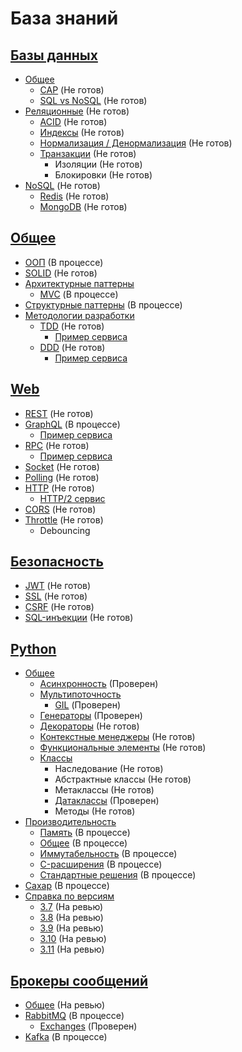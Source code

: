 # База знаний


## [Базы данных](database)
* [Общее](database/common)
  * [CAP](database/common/cap.md) (Не готов)
  * [SQL vs NoSQL](database/common/sql-vs-no-sql.md) (Не готов)
* [Реляционные](database/relational/) (Не готов)
  * [ACID](database/relational/acid.md) (Не готов)
  * [Индексы](database/relational/indexes.md) (Не готов)
  * [Нормализация / Денормализация](database/relational/normal.md) (Не готов)
  * [Транзакции](database/relational/transactions.md) (Не готов)
    * Изоляции (Не готов)
    * Блокировки (Не готов)
* [NoSQL](database/no-sql/) (Не готов)
  * [Redis](database/no-sql/redis.md) (Не готов)
  * [MongoDB](database/no-sql/mongo-db.md) (Не готов)


## [Общее](common)
* [ООП](common/oop.md) (В процессе)
* [SOLID](common/solid.md) (Не готов)
* [Архитектурные паттерны](common/architecture-patterns)
  * [MVC](common/architecture-patterns/mvc.md) (В процессе)
* [Структурные паттерны](common/structure-patterns) (В процессе)
* [Методологии разработки](common/methodology)
  * [TDD](common/methodology/tdd.md) (Не готов)
    * [Пример сервиса](common/methodology/tdd-service)
  * [DDD](common/methodology/ddd.md) (Не готов)
    * [Пример сервиса](common/methodology/ddd-service)

## [Web](web)
* [REST](web/rest.md) (Не готов)
* [GraphQL](web/graphql.md) (В процессе)
  * [Пример сервиса](web/graphql-service)
* [RPC](web/rpc.md) (Не готов)
  * [Пример сервиса](web/rpc-service)
* [Socket](web/socket.md) (Не готов)
* [Polling](web/polling.md) (Не готов)
* [HTTP](web/http.md) (Не готов)
  * [HTTP/2 сервис](web/http2.0-service)
* [CORS](web/cors.md) (Не готов)
* [Throttle](web/throttle.md) (Не готов)
  * Debouncing

## [Безопасность](security)
* [JWT](security/jwt.md) (Не готов)
* [SSL](security/ssl.md) (Не готов)
* [CSRF](security/csrf.md) (Не готов)
* [SQL-инъекции](security/sql-injections.md) (Не готов)

## [Python](python)
* [Общее](python/common)
  * [Асинхронность](python/common/async.md) (Проверен)
  * [Мультипоточность](python/common/threading)
    * [GIL](python/common/threading/gil.md) (Проверен)
  * [Генераторы](python/common/generators.md) (Проверен)
  * [Декораторы](python/common/decorators.md) (Не готов)
  * [Контекстные менеджеры](python/common/context-manager.md) (Не готов)
  * [Функциональные элементы](python/common/functional.md) (Не готов)
  * [Классы](python/common/classes)
    * Наследование (Не готов)
    * Абстрактные классы (Не готов)
    * Метаклассы (Не готов)
    * [Датаклассы](python/common/classes/dataclasses.md) (Проверен)
    * Методы (Не готов)
* [Производительность](python/perfomance)
  * [Память](python/perfomance/memory.md) (В процессе)
  * [Общее](python/perfomance/init.md) (В процессе)
  * [Иммутабельность](python/perfomance/immutables.md) (В процессе)
  * [C-расширения](python/perfomance/c.md) (В процессе)
  * [Стандартные решения](python/perfomance/standart.md) (В процессе)
* [Сахар](python/sugar.md) (В процессе)
* [Справка по версиям](python/versions)
  * [3.7](python/versions/3.7.md) (На ревью)
  * [3.8](python/versions/3.8.md) (На ревью)
  * [3.9](python/versions/3.9.md) (На ревью)
  * [3.10](python/versions/3.10.md) (На ревью)
  * [3.11](python/versions/3.11.md) (На ревью)

## [Брокеры сообщений](brokers)
* [Общее](brokers/common.md) (На ревью)
* [RabbitMQ](brokers/rabbitmq.md) (В процессе)
  * [Exchanges](brokers/rabbitmq/exchanges.md) (Проверен)
* [Kafka](brokers/kafka.md) (В процессе)